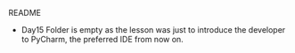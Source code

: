 README 

* Day15 Folder is empty as the lesson was just to introduce the developer to PyCharm, the preferred IDE from now on.
